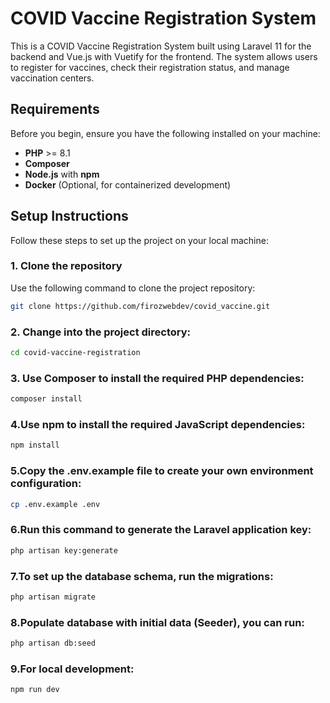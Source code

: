 # COVID Vaccine Registration System

This is a COVID Vaccine Registration System built using Laravel 11 for the backend and Vue.js with Vuetify for the frontend. The system allows users to register for vaccines, check their registration status, and manage vaccination centers.

## Requirements

Before you begin, ensure you have the following installed on your machine:

- **PHP** >= 8.1
- **Composer**
- **Node.js** with **npm**
- **Docker** (Optional, for containerized development)

## Setup Instructions

Follow these steps to set up the project on your local machine:

### 1. Clone the repository

Use the following command to clone the project repository:

```bash
git clone https://github.com/firozwebdev/covid_vaccine.git

```
### 2. Change into the project directory:

```bash
cd covid-vaccine-registration

```

### 3. Use Composer to install the required PHP dependencies:

```bash
composer install

```
### 4.Use npm to install the required JavaScript dependencies:

```bash
npm install

```
### 5.Copy the .env.example file to create your own environment configuration:

```bash
cp .env.example .env

```

### 6.Run this command to generate the Laravel application key:

```bash
php artisan key:generate

```

### 7.To set up the database schema, run the migrations:

```bash
php artisan migrate

```
### 8.Populate  database with initial data (Seeder), you can run:

```bash
php artisan db:seed

```

### 9.For local development:

```bash
npm run dev

```